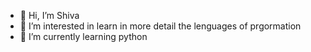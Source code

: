 - 👋 Hi, I’m Shiva
- 👀 I’m interested in learn in more detail the lenguages of prgormation
- 🌱 I’m currently learning python
